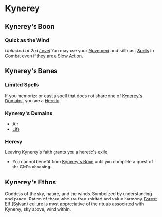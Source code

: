 # Kynerey

## Kynerey's Boon

### Quick as the Wind

*Unlocked at 2nd [Level](../../../Player%20Characters/Derived%20Statistics/Level.md)*
You may use your [Movement](../../../Game%20Procedures/Movement.md) and still cast [Spells](../../Spellcasting/Spells.md) in [Combat](../../../Game%20Procedures/Combat.md) even if they are a [Slow Action](../../../Game%20Procedures/Action.md#Slow%20Action).

## Kynerey's Banes

### Limited Spells

If you memorize or cast a spell that does not share one of [Kynerey's Domains](#Kynerey's%20Domains), you are a [Heretic](#Heresy).

### Kynerey's Domains

- [Air](../../Spell%20Domains/Air.md)
- [Life](../../Spell%20Domains/Life.md)

### Heresy

Leaving Kynerey's faith grants you a heretic's exile.

- You cannot benefit from [Kynerey's Boon](#Kynerey's%20Boon) until you complete a quest of the GM's choosing.

## Kynerey's Ethos

Goddess of the sky, nature, and the winds. Symbolized by understanding and peace. Patron of those who are free spirited and value harmony. [Forest Elf (Sylvan)](../../../Player%20Characters/Ancenstries/Elf.md#Forest%20Elf%20(Sylvan)) culture is most appreciative of the rituals associated with Kynerey, sky above, wind within.
